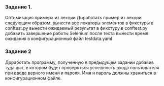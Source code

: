 ### Задание 1. 
Оптимизация примера из лекции
Доработать пример из лекции следующим образом:
вынести все локаторы элементов в фикстуры в conftest.py
вынести ожидаемый результат в фикстуру в conftest.py
добавить завершение работы Selenium после теста
вынести время ожидания в конфигурационный файл testdata.yaml

### Задание 2
Доработать программу, полученную в предыдущем задании
добавив туда шаг, в котором будет проверяться успешность
входа пользователя при вводе верного имени и пароля.
Имя и пароль должны храниться в конфигурационном файле. 